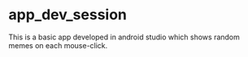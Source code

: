 # app_dev_session
This is a basic app developed in android studio which shows random memes on each mouse-click.
